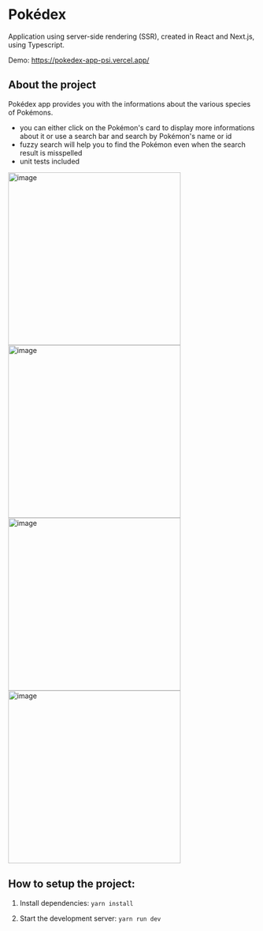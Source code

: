 # Pokédex

Application using server-side rendering (SSR), created in React and Next.js, using Typescript.

Demo: <a>https://pokedex-app-psi.vercel.app/</a>

## About the project

Pokédex app provides you with the informations about the various species of Pokémons.

- you can either click on the Pokémon's card to display more informations about it or use a search bar and search by Pokémon's name or id
- fuzzy search will help you to find the Pokémon even when the search result is misspelled
- unit tests included

<img width="350" alt="image" src="https://user-images.githubusercontent.com/92581964/213449098-ad98e4ca-a815-4ded-aa76-e8ff17deb7d2.png">
<img width="350" alt="image" src="https://user-images.githubusercontent.com/92581964/207821111-3bac5cce-66b5-45ef-9d46-248457b0ae5f.png">
<img width="350" alt="image" src="https://user-images.githubusercontent.com/92581964/207821420-c8358009-b753-4ebd-8ac5-b0d8ab170fd2.png">
<img width="350" alt="image" src="https://user-images.githubusercontent.com/92581964/213449574-410636e4-dd8d-4727-a684-41bf58eb512e.png">

## How to setup the project:

1. Install dependencies: `yarn install`

2. Start the development server: `yarn run dev`
